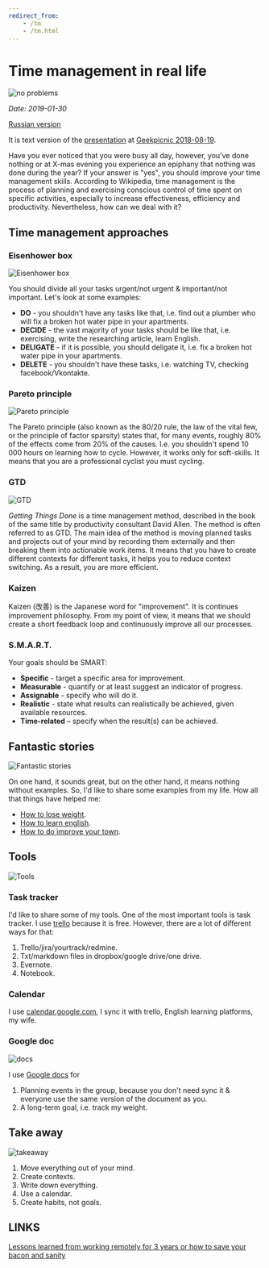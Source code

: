 ```yaml
---
redirect_from:
    - /tm
    - /tm.html
---
```

# Time management in real life

![no problems](assets/tm-noproblems.png?raw=true "no problems")

*Date: 2019-01-30*

[Russian version](time-management-irl-ru.md)

It is text version of the [presentation](https://cloud.mail.ru/public/BsRX/gJfQUEuEm) at [Geekpicnic 2018-08-19](https://vk.com/geekpicnicspb2018).

Have you ever noticed that you were busy all day, however, you've done nothing or at X-mas evening you experience an epiphany that nothing was done during the year? If your answer is "yes", you should improve your time management skills. According to Wikipedia, time management is the process of planning and exercising conscious control of time spent on specific activities, especially to increase effectiveness, efficiency and productivity. Nevertheless, how can we deal with it?

## Time management approaches

### Eisenhower box

![Eisenhower box](assets/tm-exisenhower-box.png?raw=true "Eisenhower box")

You should divide all your tasks urgent/not urgent & important/not important. Let's look at some examples:

* **DO** - you shouldn't have any tasks like that, i.e. find out a plumber who will fix a broken hot water pipe in your apartments.
* **DECIDE** - the vast majority of your tasks should be like that, i.e. exercising, write the researching article, learn English.
* **DELIGATE** - if it is possible, you should deligate it, i.e. fix a broken hot water pipe in your apartments.
* **DELETE** - you shouldn't have these tasks, i.e. watching TV, checking facebook/Vkontakte.

### Pareto principle

![Pareto principle](assets/tm-pareto-principle.png?raw=true "Pareto principle")

The Pareto principle (also known as the 80/20 rule, the law of the vital few, or the principle of factor sparsity) states that, for many events, roughly 80% of the effects come from 20% of the causes. I.e. you shouldn't spend 10 000 hours on learning how to cycle. However, it works only for soft-skills. It means that you are a professional cyclist you must cycling.

### GTD

![GTD](assets/tm-gtd.png?raw=true "GTD")

*Getting Things Done* is a time management method, described in the book of the same title by productivity consultant David Allen. The method is often referred to as GTD. The main idea of the method is moving planned tasks and projects out of your mind by recording them externally and then breaking them into actionable work items. It means that you have to create different contexts for different tasks, it helps you to reduce context switching. As a result, you are more efficient.

### Kaizen

Kaizen (改善) is the Japanese word for "improvement". It is continues improvement philosophy. From my point of view, it means that we should create a short feedback loop and continuously improve all our processes.

### S.M.A.R.T.

Your goals should be SMART:

* **Specific** - target a specific area for improvement.
* **Measurable** - quantify or at least suggest an indicator of progress.
* **Assignable** - specify who will do it.
* **Realistic** - state what results can realistically be achieved, given available resources.
* **Time-related** – specify when the result(s) can be achieved.

## Fantastic stories

![Fantastic stories](assets/tm-fantastic-story.png?raw=true "Fantastic stories")

On one hand, it sounds great, but on the other hand, it means nothing without examples. So, I'd like to share some examples from my life. How all that things have helped me:

* [How to lose weight](how-to-lose-weight-en.md).
* [How to learn english](how-to-english-en.md).
* [How to do improve your town](how-to-improve-city-en.md).

## Tools

![Tools](assets/tm-tools.png?raw=true "Tools")

### Task tracker

I'd like to share some of my tools. One of the most important tools is task tracker. I use [trello](https://trello.com) because it is free. However, there are a lot of different ways for that:

1. Trello/jira/yourtrack/redmine.
2. Txt/markdown files in dropbox/google drive/one drive.
3. Evernote.
4. Notebook.

### Calendar

I use [calendar.google.com](https://calendar.google.com), I sync it with trello, English learning platforms, my wife.

### Google doc

![docs](assets/tm-googledoc.png?raw=true "docs")

I use [Google docs](https://docs.google.com) for

1. Planning events in the group, because you don't need sync it & everyone use the same version of the document as you.
2. A long-term goal, i.e. track my weight.

## Take away

![takeaway](assets/tm-takeaway.png?raw=true "takeaway")

1. Move everything out of your mind.
2. Create contexts.
3. Write down everything.
4. Use a calendar.
5. Create habits, not goals.

## LINKS

[Lessons learned from working remotely for 3 years or how to save your bacon and sanity](remote-work-en.md)